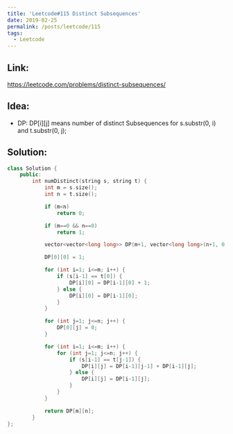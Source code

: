 ```yaml
---
title: 'Leetcode#115 Distinct Subsequences'
date: 2019-02-25
permalink: /posts/leetcode/115
tags:
  - Leetcode
---
```

## Link: ##
https://leetcode.com/problems/distinct-subsequences/

## Idea: ##
- DP: DP[i][j] means number of distinct Subsequences for s.substr(0, i) and t.substr(0, j);


## Solution: ##
```cpp
class Solution {
    public:
        int numDistinct(string s, string t) {
            int m = s.size();
            int n = t.size();

            if (m<n)
                return 0;

            if (m==0 && n==0)
                return 1;

            vector<vector<long long>> DP(m+1, vector<long long>(n+1, 0));

            DP[0][0] = 1;

            for (int i=1; i<=m; i++) {
                if (s[i-1] == t[0]) {
                    DP[i][0] = DP[i-1][0] + 1;
                } else {
                    DP[i][0] = DP[i-1][0];
                }
            }

            for (int j=1; j<=n; j++) {
                DP[0][j] = 0;
            }

            for (int i=1; i<=m; i++) {
                for (int j=1; j<=n; j++) {
                    if (s[i-1] == t[j-1]) {
                        DP[i][j] = DP[i-1][j-1] + DP[i-1][j];
                    } else {
                        DP[i][j] = DP[i-1][j];
                    }   
                }
            }

            return DP[m][n];
        }
};
```
